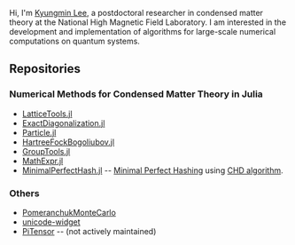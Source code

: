 Hi, I'm [Kyungmin Lee](https://kyungminlee.org), a postdoctoral researcher in condensed matter theory at the National High Magnetic Field Laboratory.
I am interested in the development and implementation of algorithms for large-scale numerical computations on quantum systems.

## Repositories

### Numerical Methods for Condensed Matter Theory in Julia

- [LatticeTools.jl](https://github.com/kyungminlee/LatticeTools.jl)
- [ExactDiagonalization.jl](https://github.com/kyungminlee/ExactDiagonalization.jl)
- [Particle.jl](https://github.com/kyungminlee/Particle.jl)
- [HartreeFockBogoliubov.jl](https://github.com/kyungminlee/HartreeFockBogoliubov.jl)
- [GroupTools.jl](https://github.com/kyungminlee/GroupTools.jl)
- [MathExpr.jl](https://github.com/kyungminlee/MathExpr.jl)
- [MinimalPerfectHash.jl](https://github.com/kyungminlee/MinimalPerfectHash.jl) -- [Minimal Perfect Hashing](https://en.wikipedia.org/wiki/Perfect_hash_function) using [CHD algorithm](http://cmph.sourceforge.net/papers/esa09.pdf).

### Others

- [PomeranchukMonteCarlo](https://github.com/kyungminlee/PomeranchukMonteCarlo)
- [unicode-widget](https://github.com/kyungminlee/unicode-widget)
- [PiTensor](https://github.com/kyungminlee/PiTensor) -- (not actively maintained)

